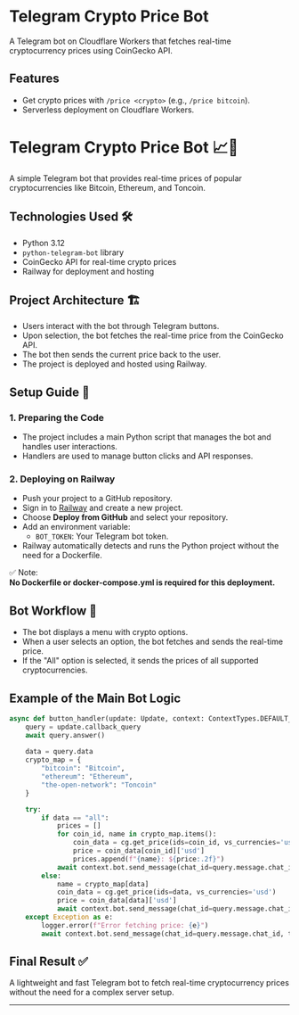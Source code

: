 # Telegram Crypto Price Bot

A Telegram bot on Cloudflare Workers that fetches real-time cryptocurrency prices using CoinGecko API.

## Features
- Get crypto prices with `/price <crypto>` (e.g., `/price bitcoin`).
- Serverless deployment on Cloudflare Workers.


# Telegram Crypto Price Bot 📈🤖

A simple Telegram bot that provides real-time prices of popular cryptocurrencies like Bitcoin, Ethereum, and Toncoin.

## Technologies Used 🛠️
- Python 3.12
- `python-telegram-bot` library
- CoinGecko API for real-time crypto prices
- Railway for deployment and hosting

## Project Architecture 🏗️
- Users interact with the bot through Telegram buttons.
- Upon selection, the bot fetches the real-time price from the CoinGecko API.
- The bot then sends the current price back to the user.
- The project is deployed and hosted using Railway.

## Setup Guide 🚀

### 1. Preparing the Code
- The project includes a main Python script that manages the bot and handles user interactions.
- Handlers are used to manage button clicks and API responses.

### 2. Deploying on Railway
- Push your project to a GitHub repository.
- Sign in to [Railway](https://railway.app/) and create a new project.
- Choose **Deploy from GitHub** and select your repository.
- Add an environment variable:
  - `BOT_TOKEN`: Your Telegram bot token.
- Railway automatically detects and runs the Python project without the need for a Dockerfile.

✅ Note:  
**No Dockerfile or docker-compose.yml is required for this deployment.**

## Bot Workflow 📲
- The bot displays a menu with crypto options.
- When a user selects an option, the bot fetches and sends the real-time price.
- If the "All" option is selected, it sends the prices of all supported cryptocurrencies.

## Example of the Main Bot Logic
```python
async def button_handler(update: Update, context: ContextTypes.DEFAULT_TYPE) -> None:
    query = update.callback_query
    await query.answer()
    
    data = query.data
    crypto_map = {
        "bitcoin": "Bitcoin",
        "ethereum": "Ethereum",
        "the-open-network": "Toncoin"
    }

    try:
        if data == "all":
            prices = []
            for coin_id, name in crypto_map.items():
                coin_data = cg.get_price(ids=coin_id, vs_currencies='usd')
                price = coin_data[coin_id]['usd']
                prices.append(f"{name}: ${price:.2f}")
            await context.bot.send_message(chat_id=query.message.chat_id, text="💸 Current Prices:\n" + "\n".join(prices))
        else:
            name = crypto_map[data]
            coin_data = cg.get_price(ids=data, vs_currencies='usd')
            price = coin_data[data]['usd']
            await context.bot.send_message(chat_id=query.message.chat_id, text=f"💲 {name} Price: ${price:.2f}")
    except Exception as e:
        logger.error(f"Error fetching price: {e}")
        await context.bot.send_message(chat_id=query.message.chat_id, text="Sorry! Something went wrong.")
```

## Final Result ✅
A lightweight and fast Telegram bot to fetch real-time cryptocurrency prices without the need for a complex server setup.

---

